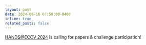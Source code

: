 ```yaml
---
layout: post
date: 2024-06-16 07:59:00-0400
inline: true
related_posts: false
---
```

[HANDS@ECCV 2024](https://hands-workshop.org/workshop2024.html) is calling for papers & challenge participation!
